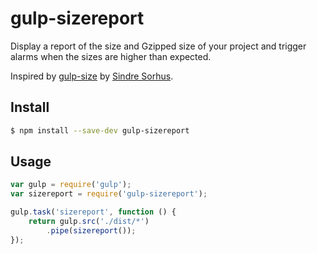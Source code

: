 # gulp-sizereport

Display a report of the size and Gzipped size of your project and trigger alarms when the sizes are higher than expected.

Inspired by [gulp-size](https://github.com/sindresorhus/gulp-size) by [Sindre Sorhus](http://sindresorhus.com).


## Install

```sh
$ npm install --save-dev gulp-sizereport
```

## Usage

```js
var gulp = require('gulp');
var sizereport = require('gulp-sizereport');

gulp.task('sizereport', function () {
	return gulp.src('./dist/*')
		.pipe(sizereport());
});
```